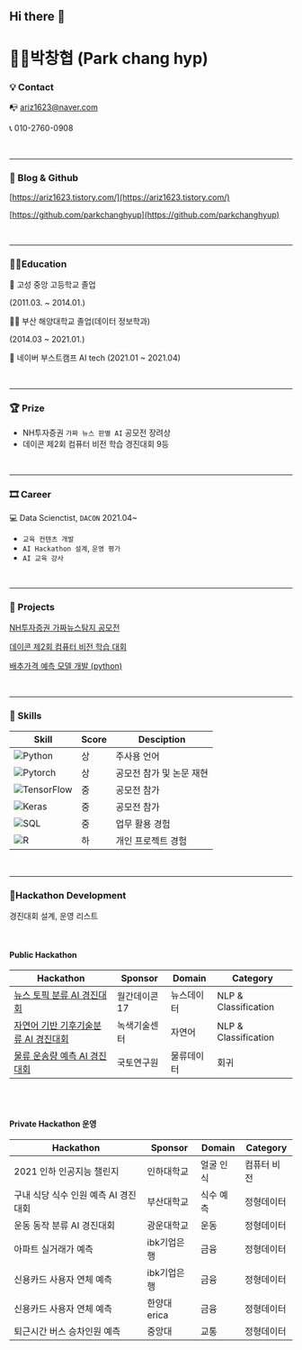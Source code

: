 ## Hi there 👋

# 👨‍💻박창협 (Park chang hyp)



### 💡 Contact



📭 ariz1623@naver.com

📞 010-2760-0908 


<br/>  

---

### 📝 Blog & Github



[https://ariz1623.tistory.com/](https://ariz1623.tistory.com/)

[https://github.com/parkchanghyup](https://github.com/parkchanghyup)


<br/>  

---

### 👨‍🏫Education

🏫 고성 중앙 고등학교 졸업 

(2011.03. ~ 2014.01.)

👨‍🎓 부산 해양대학교 졸업(데이터 정보학과)      

(2014.03 ~ 2021.01.)

🏈 네이버 부스트캠프 AI tech (2021.01 ~ 2021.04)


<br/>  

---

### 🏆 Prize



- NH투자증권 `가짜 뉴스 판별 AI` 공모전 장려상
- 데이콘 제2회 컴퓨터 비전 학습 경진대회 9등


<br/>  

---

### 🎞 Career 



💻 Data Scienctist, `DACON` 2021.04~

- `교육 컨텐츠 개발`
- `AI Hackathon 설계`, `운영 평가`
- `AI 교육 강사`


<br/>  

---

### 🌠 Projects



[NH투자증권 가짜뉴스탐지 공모전](https://www.notion.so/NH-ec7dfa27d0ea48caabf052fdd6076f94)

[데이콘 제2회 컴퓨터 비전 학습 대회](https://www.notion.so/2-2be8698503c7417ba1db27cdaf6dac10)

[배추가격 예측 모델 개발 (python)](https://www.notion.so/python-f4b0b525e83c4eb1a050e51622d93471)



<br/>  

---

### 🌠 Skills

| Skill | Score | Desciption |
| ------ | ------ | ----- |
| ![Python](https://img.shields.io/badge/Python-3776AB?style=flat-square&logo=Python&logoColor=white)| 상 | 주사용 언어 |
| ![Pytorch](https://img.shields.io/badge/PyTorch-EE4C2C?style=flat-square&logo=PyTorch&logoColor=white) | 상 | 공모전 참가 및 논문 재현 |
| ![TensorFlow](https://img.shields.io/badge/TensorFlow-FF6F00?style=flat-square&logo=TensorFlow&logoColor=white)| 중 | 공모전 참가 |
| ![Keras](https://img.shields.io/badge/Keras-D00000?style=flat-square&logo=Keras&logoColor=white) | 중 | 공모전 참가 |
| ![SQL](https://img.shields.io/badge/MySQL-4479A1?style=flat-square&logo=MySQL&logoColor=white) | 중 | 업무 활용 경험 |
| ![R](https://img.shields.io/badge/R-276DC3?style=flat-square&logo=R&logoColor=white) | 하 | 개인 프로젝트 경험 |

<br/>

---

### 📝Hackathon Development

경진대회 설계, 운영 리스트

<br/>  

#### Public Hackathon 

| Hackathon | Sponsor | Domain | Category |
| ------ | ------ | ------ | -----|
|[뉴스 토픽 분류 AI 경진대회](https://dacon.io/competitions/official/235747/codeshare)|월간데이콘17|뉴스데이터|NLP & Classification|
|[자연어 기반 기후기술분류 AI 경진대회](https://dacon.io/competitions/official/235744/overview/description)|녹색기술센터|자연어|NLP & Classification|
|[물류 운송량 예측 AI 경진대회](https://dacon.io/competitions/official/235867/overview/description)|국토연구원|물류데이터|회귀|

<br/>  
<br/>  

#### Private Hackathon 운영

| Hackathon | Sponsor | Domain | Category |
| ------ | ------ | ------ | -----|
|2021 인하 인공지능 챌린지|인하대학교|얼굴 인식|컴퓨터 비전|
|구내 식당 식수 인원 예측 AI 경진대회|부산대학교|식수 예측|정형데이터|
|운동 동작 분류 AI 경진대회|광운대학교|운동|정형데이터|
|아파트 실거래가 예측|ibk기업은행|금융|정형데이터|
|신용카드 사용자 연체 예측|ibk기업은행|금융|정형데이터|
|신용카드 사용자 연체 예측 |한양대erica|금융|정형데이터|
|퇴근시간 버스 승차인원 예측|중앙대|교통|정형데이터|

<br/>  
<br/>  





<!--
**parkchanghyup/parkchanghyup** is a ✨ _special_ ✨ repository because its `README.md` (this file) appears on your GitHub profile.

Here are some ideas to get you started:

- 🔭 I’m currently working on ...
- 🌱 I’m currently learning ...
- 👯 I’m looking to collaborate on ...
- 🤔 I’m looking for help with ...
- 💬 Ask me about ...
- 📫 How to reach me: ...
- 😄 Pronouns: ...
- ⚡ Fun fact: ...
-->
